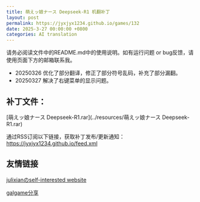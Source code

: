 ```yaml
---
title: 萌えッ娘ナース Deepseek-R1 机翻补丁
layout: post
permalink: https://jyxjyx1234.github.io/games/132
date: 2025-3-27 00:00:00 +0800
categories: AI translation
---
```



请务必阅读文件中的README.md中的使用说明。如有运行问题 or bug反馈，请使用页面下方的邮箱联系我。

- 20250326 优化了部分翻译，修正了部分符号乱码，补充了部分漏翻。
- 20250327 解决了右键菜单的显示问题。

## 补丁文件：

[萌えッ娘ナース Deepseek-R1.rar](../resources/萌えッ娘ナース Deepseek-R1.rar)

 

通过RSS订阅以下链接，获取补丁发布/更新通知：https://jyxjyx1234.github.io/feed.xml

## 友情链接

[julixianのself-interested website](https://julixian-siw.worldsystem.top/) 

[galgame分享](https://t.me/galgpt)